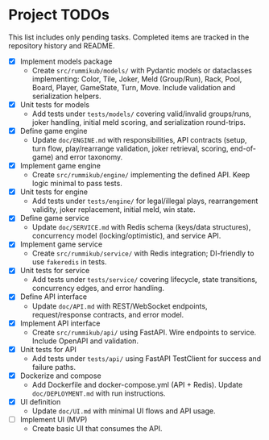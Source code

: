 # Project TODOs

This list includes only pending tasks. Completed items are tracked in the repository history and README.

- [x] Implement models package
  - Create `src/rummikub/models/` with Pydantic models or dataclasses implementing: Color, Tile, Joker, Meld (Group/Run), Rack, Pool, Board, Player, GameState, Turn, Move. Include validation and serialization helpers.
- [x] Unit tests for models
  - Add tests under `tests/models/` covering valid/invalid groups/runs, joker handling, initial meld scoring, and serialization round-trips.
- [x] Define game engine
  - Update `doc/ENGINE.md` with responsibilities, API contracts (setup, turn flow, play/rearrange validation, joker retrieval, scoring, end-of-game) and error taxonomy.
- [x] Implement game engine
  - Create `src/rummikub/engine/` implementing the defined API. Keep logic minimal to pass tests.
- [x] Unit tests for engine
  - Add tests under `tests/engine/` for legal/illegal plays, rearrangement validity, joker replacement, initial meld, win state.
- [x] Define game service
  - Update `doc/SERVICE.md` with Redis schema (keys/data structures), concurrency model (locking/optimistic), and service API.
- [x] Implement game service
  - Create `src/rummikub/service/` with Redis integration; DI-friendly to use `fakeredis` in tests.
- [x] Unit tests for service
  - Add tests under `tests/service/` covering lifecycle, state transitions, concurrency edges, and error handling.
- [x] Define API interface
  - Update `doc/API.md` with REST/WebSocket endpoints, request/response contracts, and error model.
- [x] Implement API interface
  - Create `src/rummikub/api/` using FastAPI. Wire endpoints to service. Include OpenAPI and validation.
- [x] Unit tests for API
  - Add tests under `tests/api/` using FastAPI TestClient for success and failure paths.
- [x] Dockerize and compose
  - Add Dockerfile and docker-compose.yml (API + Redis). Update `doc/DEPLOYMENT.md` with run instructions.
- [x] UI definition
  - Update `doc/UI.md` with minimal UI flows and API usage.
- [ ] Implement UI (MVP)
  - Create basic UI that consumes the API.
